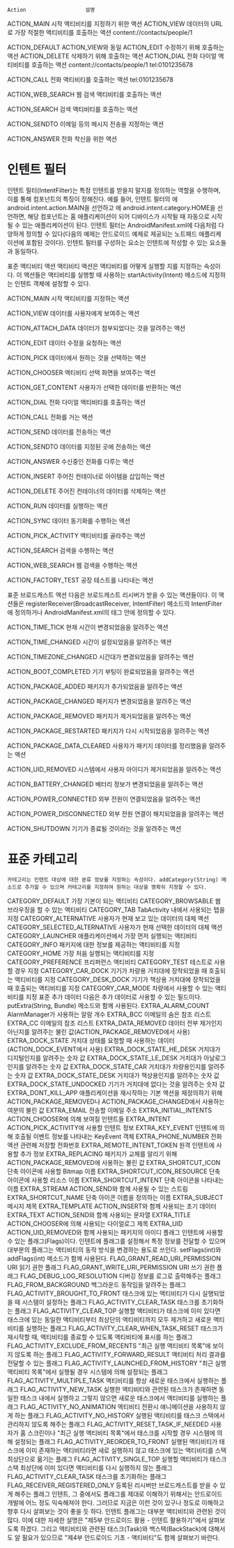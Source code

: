     Action	                 설명
ACTION_MAIN	        시작 액티비티를 지정하기 위한 액션
ACTION_VIEW	        데이터의 URL로 가장 적절한 액티비티를 호출하는 액션
                    content://contacts/people/1


ACTION_DEFAULT	    ACTION_VIEW와 동일
ACTION_EDIT	        수정하기 위해 호출하는 액션
ACTION_DELETE	    삭제하기 위해 호출하는 액션
ACTION_DIAL	        전화 다이얼 액티비티를 호출하는 액션
                    content://contacts/people/1
                    tel:0101235678

ACTION_CALL	        전화 액티비티를 호출하는 액션
                    tel:0101235678

ACTION_WEB_SEARCH	웹 검색 액티비티를 호출하는 액션

ACTION_SEARCH	    검색 액티비티를 호출하는 액션

ACTION_SENDTO	    이메일 등의 메시지 전송을 지정하는 액션

ACTION_ANSWER	    전화 착신을 위한 액션




# 인텐트 필터
인텐트 필터(IntentFilter)는 특정 인텐트를 받을지 말지를 정의하는 역할을 수행하며, 이를 통해 컴포넌트의 특징이 정해진다. 예를 들어, 인텐트 필터의 에 android.intent.action.MAIN을 선언하고 에 android.intent.category.HOME을 선언하면, 해당 컴포넌트는 홈 애플리케이션이 되어 디바이스가 시작될 때 자동으로 시작될 수 있는 애플리케이션이 된다. 인텐트 필터는 AndroidManifest.xml에 다음처럼 다양하게 정의할 수 있다(다음의 예제는 안드로이드 예제로 제공되는 노트패드 애플리케이션에 포함된 것이다). 인텐트 필터를 구성하는 요소는 인텐트에 작성할 수 있는 요소들과 동일하다.





표준 액티비티 액션
액티비티 액션은 액티비티를 어떻게 실행할 지를 지정하는 속성이다. 이 액션들은 액티비티를 실행할 때 사용하는 startActivity(Intent) 메소드에 지정하는 인텐트 객체에 설정할 수 있다.


ACTION_MAIN 
    시작 액티비티를 지정하는 액션

ACTION_VIEW 
    데이터를 사용자에게 보여주는 액션

ACTION_ATTACH_DATA 
    데이터가 첨부되었다는 것을 알려주는 액션

ACTION_EDIT 
    데이터 수정을 요청하는 액션

ACTION_PICK 
    데이터에서 원하는 것을 선택하는 액션

ACTION_CHOOSER
     액티비티 선택 화면을 보여주는 액션

ACTION_GET_CONTENT 
    사용자가 선택한 데이터를 반환하는 액션

ACTION_DIAL 
    전화 다이얼 액티비티를 호출하는 액션

ACTION_CALL 
    전화를 거는 액션

ACTION_SEND 
    데이터를 전송하는 액션

ACTION_SENDTO 
    데이터를 지정된 곳에 전송하는 액션

ACTION_ANSWER 
    수신중인 전화를 다루는 액션

ACTION_INSERT 
    주어진 컨테이너로 아이템을 삽입하는 액션

ACTION_DELETE 
    주어진 컨테이너의 데이터를 삭제하는 액션

ACTION_RUN 
    데이터를 실행하는 액션

ACTION_SYNC 
    데이터 동기화를 수행하는 액션

ACTION_PICK_ACTIVITY 
    액티비티를 골라주는 액션

ACTION_SEARCH 
    검색을 수행하는 액션

ACTION_WEB_SEARCH 
    웹 검색을 수행하는 액션

ACTION_FACTORY_TEST 
    공장 테스트를 나타내는 액션



표준 브로드캐스트 액션
다음은 브로드캐스트 리시버가 받을 수 있는 액션들이다. 이 액션들은 registerReceiver(BroadcastReceiver, IntentFilter) 메소드의 IntentFilter에 정의하거나 AndroidManifest.xml의 태그 안에 정의할 수 있다.

ACTION_TIME_TICK 
    현재 시간이 변경되었음을 알려주는 액션

ACTION_TIME_CHANGED 
    시간이 설정되었음을 알려주는 액션

ACTION_TIMEZONE_CHANGED 
    시간대가 변경되었음을 알려주는 액션

ACTION_BOOT_COMPLETED 
    기기 부팅이 완료되었음을 알려주는 액션

ACTION_PACKAGE_ADDED 
    패키지가 추가되었음을 알려주는 액션

ACTION_PACKAGE_CHANGED 
    패키지가 변경되었음을 알려주는 액션

ACTION_PACKAGE_REMOVED 
    패키지가 제거되었음을 알려주는 액션

ACTION_PACKAGE_RESTARTED 
    패키지가 다시 시작되었음을 알려주는 액션

ACTION_PACKAGE_DATA_CLEARED 
    사용자가 패키지 데이터를 정리했음을 알려주는 액션

ACTION_UID_REMOVED 
    시스템에서 사용자 아이디가 제거되었음을 알려주는 액션

ACTION_BATTERY_CHANGED 
    배터리 정보가 변경되었음을 알려주는 액션

ACTION_POWER_CONNECTED 
    외부 전원이 연결되었음을 알려주는 액션

ACTION_POWER_DISCONNECTED 
    외부 전원 연결이 해지되었음을 알려주는 액션

ACTION_SHUTDOWN 
    기기가 종료될 것이라는 것을 알려주는 액션



# 표준 카테고리
    카테고리는 인텐트 대상에 대한 분류 정보를 지정하는 속성이다. addCategory(String) 메소드로 추가할 수 있으며 카테고리를 지정하여 원하는 대상을 명확히 지정할 수 있다.
CATEGORY_DEFAULT 가장 기본이 되는 액티비티
CATEGORY_BROWSABLE 웹 브라우징을 할 수 있는 액티비티
CATEGORY_TAB TabActivity 내에서 사용되는 탭을 지정
CATEGORY_ALTERNATIVE 사용자가 현재 보고 있는 데이터의 대체 액션
CATEGORY_SELECTED_ALTERNATIVE 사용자가 현재 선택한 데이터의 대체 액션
CATEGORY_LAUNCHER 애플리케이션에서 가장 먼저 실행되는 액티비티
CATEGORY_INFO 패키지에 대한 정보를 제공하는 액티비티를 지정
CATEGORY_HOME 가장 처음 실행되는 액티비티를 지정
CATEGORY_PREFERENCE 프리퍼런스 액티비티
CATEGORY_TEST 테스트로 사용할 경우 지정
CATEGORY_CAR_DOCK 기기가 차량용 거치대에 장착되었을 때 호출되는 액티비티를 지정
CATEGORY_DESK_DOCK 기기가 책상용 거치대에 장착되었을 때 호출되는 액티비티를 지정
CATEGORY_CAR_MODE 차량에서 사용할 수 있는 액티비티를 지정
표준 추가 데이터
다음은 추가 데이터로 사용할 수 있는 필드이다. putExtra(String, Bundle) 메소드와 함께 사용된다.
EXTRA_ALARM_COUNT AlarmManager가 사용하는 알람 개수
EXTRA_BCC 이메일의 숨은 참조 리스트
EXTRA_CC 이메일의 참조 리스트
EXTRA_DATA_REMOVED 데이터 전부 제거인지 아닌지를 알려주는 불린 값(ACTION_PACKAGE_REMOVED에서 사용)
EXTRA_DOCK_STATE 거치대 상태를 요청할 때 사용하는 데이터(ACTION_DOCK_EVENT에서 사용)
EXTRA_DOCK_STATE_HE_DESK 거치대가 디지털인지를 알려주는 숫자 값
EXTRA_DOCK_STATE_LE_DESK 거치대가 아날로그인지를 알려주는 숫자 값
EXTRA_DOCK_STATE_CAR 거치대가 차량용인지를 알려주는 숫자 값
EXTRA_DOCK_STATE_DESK 거치대가 책상용인지를 알려주는 숫자 값
EXTRA_DOCK_STATE_UNDOCKED 기기가 거치대에 없다는 것을 알려주는 숫자 값
EXTRA_DONT_KILL_APP 애플리케이션을 재시작하는 기본 액션을 재정의하기 위해 ACTION_PACKAGE_REMOVED나 ACTION_PACKAGE_CHANGED에서 사용하는 여분의 불린 값
EXTRA_EMAIL 전송할 이메일 주소
EXTRA_INITIAL_INTENTS ACTION_CHOOSER에 의해 보여질 인텐트들
EXTRA_INTENT ACTION_PICK_ACTIVITY에 사용할 인텐트 정보
EXTRA_KEY_EVENT 인텐트에 의해 호출될 이벤트 정보를 나타내는 KeyEvent 객체
EXTRA_PHONE_NUMBER 전화 액션 관련해 저장할 전화번호
EXTRA_REMOTE_INTENT_TOKEN 원격 인텐트에 사용할 추가 정보
EXTRA_REPLACING 패키지가 교체를 알리기 위해 ACTION_PACKAGE_REMOVED에 사용하는 불린 값
EXTRA_SHORTCUT_ICON 단축 아이콘에 사용할 Bitmap 이름
EXTRA_SHORTCUT_ICON_RESOURCE 단축 아이콘에 사용할 리소스 이름
EXTRA_SHORTCUT_INTENT 단축 아이콘을 나타내는 이름
EXTRA_STREAM ACTION_SEND와 함께 사용될 수 있는 스트림
EXTRA_SHORTCUT_NAME 단축 아이콘 이름을 정의하는 이름
EXTRA_SUBJECT 메시지 제목
EXTRA_TEMPLATE ACTION_INSERT와 함께 사용되는 초기 데이터
EXTRA_TEXT ACTION_SEND와 함께 사용되는 문자열
EXTRA_TITLE ACTION_CHOOSER에 의해 사용되는 다이얼로그 제목
EXTRA_UID ACTION_UID_REMOVED와 함께 사용되는 패키지의 아이디
플래그
인텐트에 사용할 수 있는 플래그(Flags)이다. 인텐트에 플래그를 설정해서 특정 정보를 전달할 수 있으며 대부분의 플래그는 액티비티의 동작 방식을 변경하는 용도로 쓰인다. setFlags(int)와 addFlags(int) 메소드가 함께 사용된다.
FLAG_GRANT_READ_URI_PERMISSION URI 읽기 권한 플래그
FLAG_GRANT_WRITE_URI_PERMISSION URI 쓰기 권한 플래그
FLAG_DEBUG_LOG_RESOLUTION 디버깅 정보를 로그로 출력해주는 플래그
FLAG_FROM_BACKGROUND 백그라운드 동작임을 알려주는 플래그
FLAG_ACTIVITY_BROUGHT_TO_FRONT 태스크에 있는 액티비티가 다시 실행되었을 때 시스템이 설정하는 플래그
FLAG_ACTIVITY_CLEAR_TASK 태스크를 초기화하는 플래그
FLAG_ACTIVITY_CLEAR_TOP 실행할 액티비티가 태스크에 이미 있다면 태스크에 있는 동일한 액티비티부터 최상단의 액티비티까지 모두 제거하고 새로운 액티비티를 실행하는 플래그
FLAG_ACTIVITY_CLEAR_WHEN_TASK_RESET 태스크가 재시작할 때, 액티비티를 종료할 수 있도록 액티비티에 표시를 하는 플래그
FLAG_ACTIVITY_EXCLUDE_FROM_RECENTS "최근 실행 액티비티 목록"에 보이지 않도록 하는 플래그
FLAG_ACTIVITY_FORWARD_RESULT 액티비티 처리 결과를 전달할 수 있는 플래그
FLAG_ACTIVITY_LAUNCHED_FROM_HISTORY "최근 실행 액티비티 목록"에서 실행될 경우 시스템에 의해 설정되는 플래그
FLAG_ACTIVITY_MULTIPLE_TASK 액티비티를 항상 새로운 태스크에서 실행하는 플래그
FLAG_ACTIVITY_NEW_TASK 실행한 액티비티와 관련된 태스크가 존재하면 동일한 태스크 내에서 실행하고 그렇지 않으면 새로운 태스크에서 액티비티를 실행하는 플래그
FLAG_ACTIVITY_NO_ANIMATION 액티비티 전환시 애니메이션을 사용하지 않게 하는 플래그
FLAG_ACTIVITY_NO_HISTORY 실행된 액티비티를 태스크 스택에서 관리하지 않도록 해주는 플래그
FLAG_ACTIVITY_RESET_TASK_IF_NEEDED 사용자가 홈 스크린이나 "최근 실행 액티비티 목록"에서 태스크를 시작할 경우 시스템에 의해 설정되는 플래그
FLAG_ACTIVITY_REORDER_TO_FRONT 실행된 액티비티가 태스크에 이미 존재하는 액티비티라면 새로 실행하지 않고 태스크에 있는 액티비티를 스택 최상단으로 옮기는 플래그
FLAG_ACTIVITY_SINGLE_TOP 실행할 액티비티가 태스크 스택 최상단에 이미 있다면 액티비티를 다시 실행하지 않는 플래그
FLAG_ACTIVITY_CLEAR_TASK 태스크를 초기화하는 플래그
FLAG_RECEIVER_REGISTERED_ONLY 등록된 리시버만 브로드캐스트를 받을 수 있게 해주는 플래그
인텐트, 그 중에서도 플래그를 제대로 이해하기 위해서는 안드로이드 개발에 어느 정도 익숙해져야 한다. 그러므로 지금은 이런 것이 있구나 정도로 이해하고 향후 다시 살펴보는 것이 좋을 듯 하다. 인텐트 플래그는 대부분 액티비티와 관련된 것이 많다. 이에 대한 자세한 설명은 "제5부 안드로이드 활용 - 인텐트 활용하기"에서 살펴보도록 하겠다. 그리고 액티비티와 관련된 태스크(Task)와 백스택(BackStack)에 대해서도 알 필요가 있으므로 "제4부 안드로이드 기초 - 액티비티"도 함께 살펴보기 바란다.